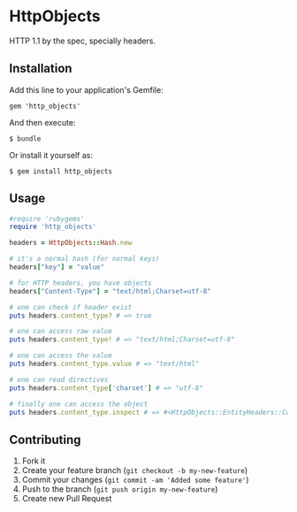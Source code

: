 # HttpObjects

HTTP 1.1 by the spec, specially headers.

## Installation

Add this line to your application's Gemfile:

    gem 'http_objects'

And then execute:

    $ bundle

Or install it yourself as:

    $ gem install http_objects

## Usage

``` ruby
#require 'rubygems'
require 'http_objects'

headers = HttpObjects::Hash.new

# it's a normal hash (for normal keys)
headers["key"] = "value"

# for HTTP headers, you have objects
headers["Content-Type"] = "text/html;Charset=utf-8"

# one can check if header exist
puts headers.content_type? # => true

# one can access raw value
puts headers.content_type! # => "text/html;Charset=utf-8"

# one can access the value
puts headers.content_type.value # => "text/html"

# one can read directives
puts headers.content_type['charset'] # => "utf-8"

# finally one can access the object
puts headers.content_type.inspect # => #<HttpObjects::EntityHeaders::ContentType ...>

```

## Contributing

1. Fork it
2. Create your feature branch (`git checkout -b my-new-feature`)
3. Commit your changes (`git commit -am 'Added some feature'`)
4. Push to the branch (`git push origin my-new-feature`)
5. Create new Pull Request
